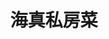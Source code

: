 ---
title: "海真私房菜"
description: "海真私房菜"
layout: shop
keywords:
  - 美食競賽
  - 台灣美食
  - 美食精選
datePublished: "2025-06-30"
dateModified: "2025-07-05"
city: "台北市"
district: "松山區"
address: "台北市松山區民生東路三段130巷7弄15號"
phone: "0225465655"
geo: "25.0566510551678, 121.54686406629185"
google_map: "https://maps.app.goo.gl/LZcubm5tS9FfE5nu9"
footinder: "https://footinder.com.tw/%E5%8F%B0%E5%8C%97%E5%B8%82%E6%9D%BE%E5%B1%B1%E5%8D%80/8666/"
official: ""
award:
  - name: "500盤"
    year: "2024"
    entries:
      - dishes:
          - "炒五絲"

---
